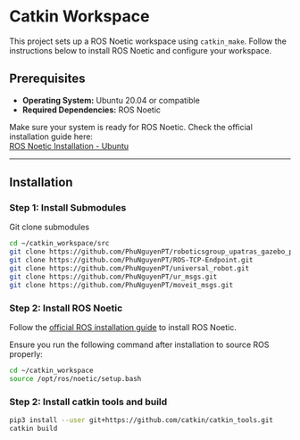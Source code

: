 # Catkin Workspace

This project sets up a ROS Noetic workspace using `catkin_make`. Follow the instructions below to install ROS Noetic and configure your workspace.

## Prerequisites

- **Operating System:** Ubuntu 20.04 or compatible  
- **Required Dependencies:** ROS Noetic  

Make sure your system is ready for ROS Noetic. Check the official installation guide here:  
[ROS Noetic Installation - Ubuntu](https://wiki.ros.org/noetic/Installation/Ubuntu)

---

## Installation

### Step 1: Install Submodules

Git clone submodules

```bash
cd ~/catkin_workspace/src
git clone https://github.com/PhuNguyenPT/roboticsgroup_upatras_gazebo_plugins.git
git clone https://github.com/PhuNguyenPT/ROS-TCP-Endpoint.git
git clone https://github.com/PhuNguyenPT/universal_robot.git
git clone https://github.com/PhuNguyenPT/ur_msgs.git
git clone https://github.com/PhuNguyenPT/moveit_msgs.git
```

### Step 2: Install ROS Noetic

Follow the [official ROS installation guide](https://wiki.ros.org/noetic/Installation/Ubuntu) to install ROS Noetic. 

Ensure you run the following command after installation to source ROS properly:

```bash
cd ~/catkin_workspace
source /opt/ros/noetic/setup.bash
```

### Step 2: Install catkin tools and build

```bash
pip3 install --user git+https://github.com/catkin/catkin_tools.git
catkin build
```
